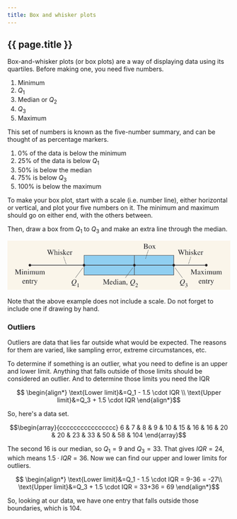```yaml
---
title: Box and whisker plots
---
```


## {{ page.title }}

Box-and-whisker plots (or box plots) are a way of displaying data using its quartiles. Before making one, you need five numbers.

1. Minimum
2. $Q_1$
3. Median or $Q_2$
4. $Q_3$
5. Maximum

This set of numbers is known as the five-number summary, and can be thought of as percentage markers.

1. 0% of the data is below the minimum
2. 25% of the data is below $Q_1$
3. 50% is below the median
4. 75% is below $Q_3$
5. 100% is below the maximum

To make your box plot, start with a scale (i.e. number line), either horizontal or vertical, and plot your five numbers on it. The minimum and maximum should go on either end, with the others between.

Then, draw a box from $Q_1$ to $Q_3$ and make an extra line through the median.

![Box plot](../img/1.3-boxplot.png)

Note that the above example does not include a scale. Do not forget to include one if drawing by hand.

### Outliers

Outliers are data that lies far outside what would be expected. The reasons for them are varied, like sampling error, extreme circumstances, etc. 

To determine if something is an outlier, what you need to define is an upper and lower limit. Anything that falls outside of those limits should be considered an outlier. And to determine those limits you need the IQR

$$ \begin{align*}
\text{Lower limit}&=Q_1 - 1.5 \cdot IQR \\
\text{Upper limit}&=Q_3 + 1.5 \cdot IQR
\end{align*}$$

So, here's a data set.

$$\begin{array}{cccccccccccccccc}
6 & 7 & 8 & 9 & 10 & 15 & 16 & 16 & 20 & 20 & 23 & 33 & 50 & 58 & 104
\end{array}$$

The second 16 is our median, so $Q_1=9$ and $Q_3=33$. That gives $IQR=24$, which means $1.5\cdot IQR=36$. Now we can find our upper and lower limits for outliers.

$$ \begin{align*}
\text{Lower limit}&=Q_1 - 1.5 \cdot IQR = 9-36 = -27\\
\text{Upper limit}&=Q_3 + 1.5 \cdot IQR = 33+36 = 69
\end{align*}$$

So, looking at our data, we have one entry that falls outside those boundaries, which is 104.